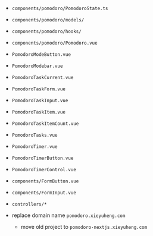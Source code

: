- `components/pomodoro/PomodoroState.ts`

- `components/pomodoro/models/`
- `components/pomodoro/hooks/`

- `components/pomodoro/Pomodoro.vue`

- `PomodoroModeButton.vue`
- `PomodoroModebar.vue`
- `PomodoroTaskCurrent.vue`
- `PomodoroTaskForm.vue`
- `PomodoroTaskInput.vue`
- `PomodoroTaskItem.vue`
- `PomodoroTaskItemCount.vue`
- `PomodoroTasks.vue`
- `PomodoroTimer.vue`
- `PomodoroTimerButton.vue`
- `PomodoroTimerControl.vue`

- `components/FormButton.vue`
- `components/FormInput.vue`

- `controllers/*`

- replace domain name `pomodoro.xieyuheng.com`
  - move old project to `pomodoro-nextjs.xieyuheng.com`
